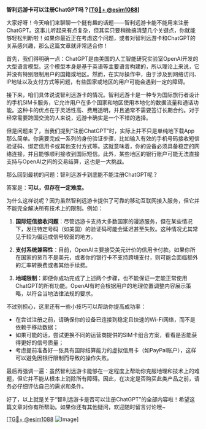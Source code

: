 **智利远游卡可以注册ChatGPT吗？[[TG💪+ @esim1088](https://t.me/s/esim1088)]**

大家好呀！今天咱们来聊聊一个挺有趣的话题——智利远游卡能不能用来注册ChatGPT。这事儿听起来有点复杂，但其实只要稍微搞清楚几个关键点，你就能够轻松判断啦！如果你最近正在考虑这个问题，或者对智利远游卡和ChatGPT的关系感兴趣，那么这篇文章就非常适合你！

首先，我们得明确一点：ChatGPT是由美国的人工智能研究实验室OpenAI开发的大型语言模型。这个模型本身是基于英语等主要语言构建的，所以理论上来说，它并没有特别限制用户的国籍或地区。然而，在实际操作中，由于涉及到网络访问、IP地址以及支付方式等问题，有些国家或地区的用户可能会遇到一定的障碍。

接下来，咱们具体说说智利远游卡的情况。智利远游卡是一种专为国际旅行者设计的手机SIM卡服务，它允许用户在多个国家和地区使用本地化的数据流量和通话功能。这种卡的优点在于灵活性高、费用透明，并且通常不需要签订长期合约。对于经常需要跨国交流的人来说，远游卡确实是一个不错的选择。

但是问题来了，当我们提到“注册ChatGPT”时，实际上并不只是单纯地下载App那么简单。你需要完成一系列的身份验证步骤，比如输入有效的手机号码接收短信验证码、绑定信用卡或其他支付方式等。这就意味着，你的设备必须具备稳定的网络连接，并且能够顺利接收到国际短信。此外，某些地区的银行账户可能无法直接支持与OpenAI之间的交易结算，这也是一大挑战。

那么回到最初的问题：智利远游卡到底能不能注册ChatGPT呢？

答案是：**可以，但存在一定难度。**

为什么这样说呢？因为虽然智利远游卡提供了可靠的移动互联网接入服务，但它并不能完全解决所有技术上的限制。例如：

1. **国际短信接收问题**：尽管远游卡支持大多数国家的漫游服务，但在某些情况下，发往特定号码（如美国）的验证码可能会延迟甚至失败。这种情况尤其常见于较为偏远或信号较弱的地方。
   
2. **支付系统兼容性**：目前，OpenAI主要接受美元计价的信用卡付款。如果你所在国家的货币不是美元，或者你的银行卡不支持跨境支付，则可能会面临额外的汇率转换费或者其他手续费。

3. **地域限制**：即便你成功完成了上述两个步骤，也不能保证一定能正常使用ChatGPT的所有功能。OpenAI有时会根据用户的地理位置调整内容展示策略，以符合当地法律法规的要求。

不过别担心，这里还有一些小技巧可以帮助你提高成功率：

- 在尝试注册之前，请确保你的设备已连接到稳定且快速的Wi-Fi网络，而不是依赖于移动数据；
- 如果可能的话，尝试更换不同的运营商提供的SIM卡组合方案，看看是否能获得更好的信号质量；
- 考虑提前准备好一张具有国际结算能力的虚拟信用卡（如PayPal账户），这样可以避免因银行限制而导致的操作失败。

最后再强调一遍：虽然智利远游卡能够在一定程度上帮助你克服地理和技术上的难题，但它并不能从根本上消除所有障碍。因此，在决定是否购买此类产品之前，请务必仔细评估自己的需求和条件。

好了，以上就是关于“智利远游卡是否可以注册ChatGPT”的全部内容啦！希望这篇文章对你有所帮助。如果你还有其他疑问，欢迎随时留言讨论哦~

[[TG💪+ @esim1088](https://t.me/s/esim1088) ![Image](https://i.postimg.cc/4NQfJmqS/Snipaste-2025-05-13-00-14-12.png)]